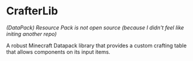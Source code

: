 # CrafterLib
_(DataPack) Resource Pack is not open source (because I didn't feel like initing another repo)_

A robust Minecraft Datapack library that provides a custom crafting table that allows components on its input items.